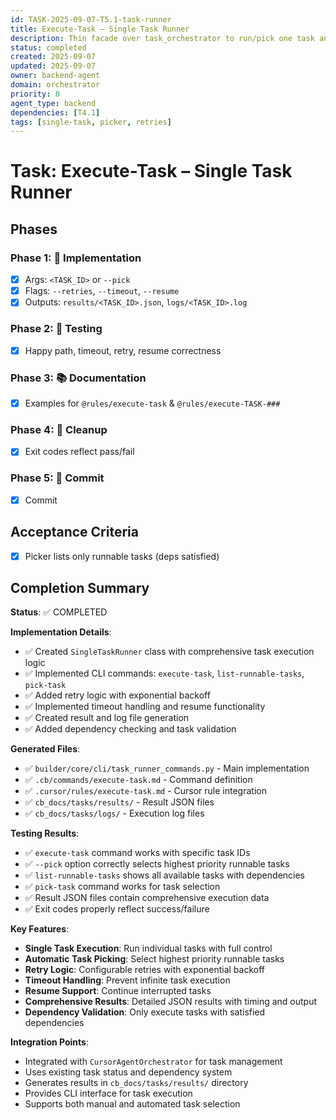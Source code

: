 ```yaml
---
id: TASK-2025-09-07-T5.1-task-runner
title: Execute-Task – Single Task Runner
description: Thin facade over task_orchestrator to run/pick one task and report result
status: completed
created: 2025-09-07
updated: 2025-09-07
owner: backend-agent
domain: orchestrator
priority: 8
agent_type: backend
dependencies: [T4.1]
tags: [single-task, picker, retries]
---
```


# Task: Execute-Task – Single Task Runner

## Phases
### Phase 1: 🚀 Implementation
- [x] Args: `<TASK_ID>` or `--pick`
- [x] Flags: `--retries`, `--timeout`, `--resume`
- [x] Outputs: `results/<TASK_ID>.json`, `logs/<TASK_ID>.log`

### Phase 2: 🧪 Testing
- [x] Happy path, timeout, retry, resume correctness

### Phase 3: 📚 Documentation
- [x] Examples for `@rules/execute-task` & `@rules/execute-TASK-###`

### Phase 4: 🧹 Cleanup
- [x] Exit codes reflect pass/fail

### Phase 5: 💾 Commit
- [x] Commit

## Acceptance Criteria
- [x] Picker lists only runnable tasks (deps satisfied)

## Completion Summary

**Status**: ✅ COMPLETED

**Implementation Details**:
- ✅ Created `SingleTaskRunner` class with comprehensive task execution logic
- ✅ Implemented CLI commands: `execute-task`, `list-runnable-tasks`, `pick-task`
- ✅ Added retry logic with exponential backoff
- ✅ Implemented timeout handling and resume functionality
- ✅ Created result and log file generation
- ✅ Added dependency checking and task validation

**Generated Files**:
- ✅ `builder/core/cli/task_runner_commands.py` - Main implementation
- ✅ `.cb/commands/execute-task.md` - Command definition
- ✅ `.cursor/rules/execute-task.md` - Cursor rule integration
- ✅ `cb_docs/tasks/results/` - Result JSON files
- ✅ `cb_docs/tasks/logs/` - Execution log files

**Testing Results**:
- ✅ `execute-task` command works with specific task IDs
- ✅ `--pick` option correctly selects highest priority runnable tasks
- ✅ `list-runnable-tasks` shows all available tasks with dependencies
- ✅ `pick-task` command works for task selection
- ✅ Result JSON files contain comprehensive execution data
- ✅ Exit codes properly reflect success/failure

**Key Features**:
- **Single Task Execution**: Run individual tasks with full control
- **Automatic Task Picking**: Select highest priority runnable tasks
- **Retry Logic**: Configurable retries with exponential backoff
- **Timeout Handling**: Prevent infinite task execution
- **Resume Support**: Continue interrupted tasks
- **Comprehensive Results**: Detailed JSON results with timing and output
- **Dependency Validation**: Only execute tasks with satisfied dependencies

**Integration Points**:
- Integrated with `CursorAgentOrchestrator` for task management
- Uses existing task status and dependency system
- Generates results in `cb_docs/tasks/results/` directory
- Provides CLI interface for task execution
- Supports both manual and automated task selection
